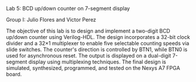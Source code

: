 Lab 5: BCD up/down counter on 7-segment display

Group I: Julio Flores and Victor Perez

The objective of this lab is to design and implement a two-digit BCD up/down counter using Verilog-HDL. The design incorporates a 32-bit clock divider and a 32×1 multiplexer to enable five selectable counting speeds via slide switches. The counter's direction is controlled by BTN1, while BTN0 is used for asynchronous reset. The output is displayed on a dual-digit 7-segment display using multiplexing techniques. The final design is simulated, synthesized, programmed, and tested on the Nexys A7 FPGA board.
